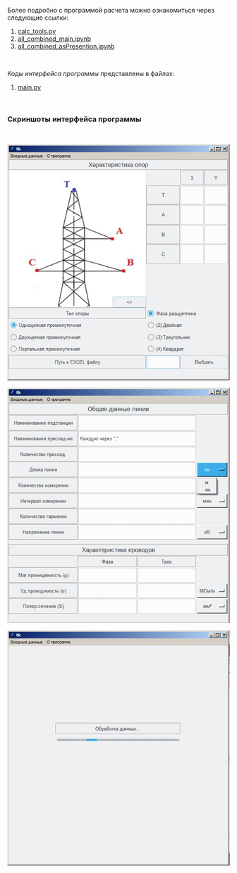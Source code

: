 Более подробно с программой расчета можно ознакомиться через следующие ссылки:
1. [calc_tools.py](https://github.com/Yerlan999/LossCalculation-KazATU/blob/main/modules/calc_tools.py)
2. [all_combined_main.ipynb](https://github.com/Yerlan999/LossCalculation-KazATU/blob/main/modules/all_combined_main.ipynb)
3. [all_combined_asPresention.ipynb](https://github.com/Yerlan999/LossCalculation-KazATU/blob/main/modules/all_combined_asPresention.ipynb)
<br>

Коды *интерфейса программы* представлены в файлах:
1. [main.py](https://github.com/Yerlan999/LossCalculation-KazATU/blob/main/modules/main.py)

<br>

### Скриншоты интерфейса программы
<br>

![Screenshot3](/materials/Screenshot_5.jpg) <br>

![Screenshot4](/materials/Screenshot_4.jpg) <br>

![Screenshot5](/materials/Screenshot_3.jpg) <br>
